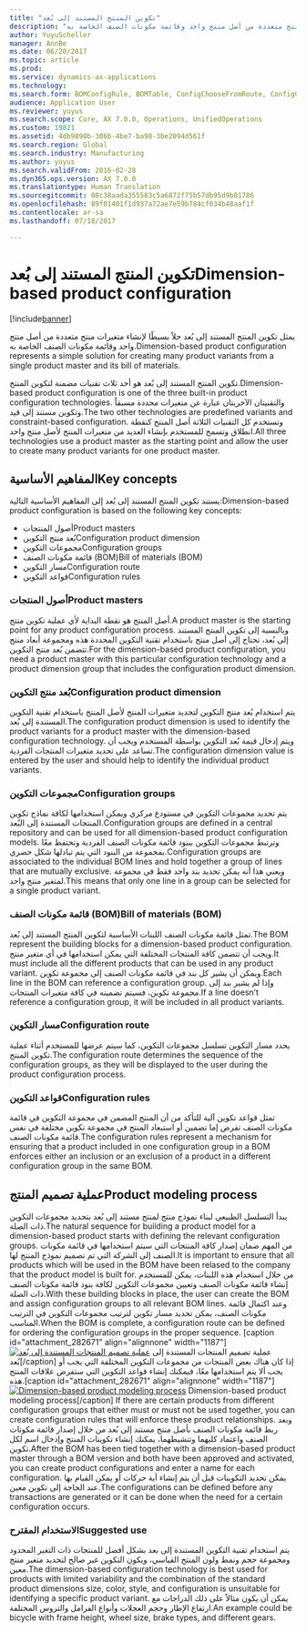 ```yaml
---
title: "تكوين المنتج المستند إلى بُعد"
description: "يمثل تكوين المنتج المستند إلى بُعد‬ حلاً بسيطًا لإنشاء متغيرات منتج متعددة من أصل منتج واحد وقائمة مكونات الصنف الخاصة به."
author: YuyuScheller
manager: AnnBe
ms.date: 06/20/2017
ms.topic: article
ms.prod: 
ms.service: dynamics-ax-applications
ms.technology: 
ms.search.form: BOMConfigRule, BOMTable, ConfigChooseFromRoute, ConfigGroup, ConfigHierarchy, EcoResDimensionBasedConfiguration
audience: Application User
ms.reviewer: yuyus
ms.search.scope: Core, AX 7.0.0, Operations, UnifiedOperations
ms.custom: 19821
ms.assetid: 4db9890b-306b-4be7-ba98-3be2094d561f
ms.search.region: Global
ms.search.industry: Manufacturing
ms.author: yuyus
ms.search.validFrom: 2016-02-28
ms.dyn365.ops.version: AX 7.0.0
ms.translationtype: Human Translation
ms.sourcegitcommit: 08c38aada355583c5a6872f75b57db95d9b81786
ms.openlocfilehash: 89f01401f1d937a72ae7e59b784cf034b48aaf1f
ms.contentlocale: ar-sa
ms.lasthandoff: 07/18/2017

---
```


# <a name="dimension-based-product-configuration"></a><span data-ttu-id="2bdfc-103">تكوين المنتج المستند إلى بُعد</span><span class="sxs-lookup"><span data-stu-id="2bdfc-103">Dimension-based product configuration</span></span>

[!include[banner](../includes/banner.md)]


<span data-ttu-id="2bdfc-104">يمثل تكوين المنتج المستند إلى بُعد‬ حلاً بسيطًا لإنشاء متغيرات منتج متعددة من أصل منتج واحد وقائمة مكونات الصنف الخاصة به.</span><span class="sxs-lookup"><span data-stu-id="2bdfc-104">Dimension-based product configuration represents a simple solution for creating many product variants from a single product master and its bill of materials.</span></span>

<span data-ttu-id="2bdfc-105">تكوين المنتج المستند إلى بُعد هو أحد ثلاث تقنيات مضمنة لتكوين المنتج.</span><span class="sxs-lookup"><span data-stu-id="2bdfc-105">Dimension-based product configuration is one of the three built-in product configuration technologies.</span></span> <span data-ttu-id="2bdfc-106">والتقنيتان الآخريتان عبارة عن متغيرات محددة مسبقاً وتكوين مستند إلى قيد.</span><span class="sxs-lookup"><span data-stu-id="2bdfc-106">The two other technologies are predefined variants and constraint-based configuration.</span></span> <span data-ttu-id="2bdfc-107">وتستخدم كل التقنيات الثلاثة أصل المنتج كنقطة انطلاق وتسمح للمستخدم بإنشاء العديد من متغيرات المنتج لأصل منتج واحد.</span><span class="sxs-lookup"><span data-stu-id="2bdfc-107">All three technologies use a product master as the starting point and allow the user to create many product variants for one product master.</span></span>

## <a name="key-concepts"></a><span data-ttu-id="2bdfc-108">المفاهيم الأساسية</span><span class="sxs-lookup"><span data-stu-id="2bdfc-108">Key concepts</span></span>
<span data-ttu-id="2bdfc-109">يستند تكوين المنتج المستند إلى بُعد إلى المفاهيم الأساسية التالية:</span><span class="sxs-lookup"><span data-stu-id="2bdfc-109">Dimension-based product configuration is based on the following key concepts:</span></span>

-   <span data-ttu-id="2bdfc-110">أصول المنتجات</span><span class="sxs-lookup"><span data-stu-id="2bdfc-110">Product masters</span></span>
-   <span data-ttu-id="2bdfc-111">بُعد منتج التكوين</span><span class="sxs-lookup"><span data-stu-id="2bdfc-111">Configuration product dimension</span></span>
-   <span data-ttu-id="2bdfc-112">مجموعات التكوين</span><span class="sxs-lookup"><span data-stu-id="2bdfc-112">Configuration groups</span></span>
-   <span data-ttu-id="2bdfc-113">قائمة مكونات الصنف (BOM)</span><span class="sxs-lookup"><span data-stu-id="2bdfc-113">Bill of materials (BOM)</span></span>
-   <span data-ttu-id="2bdfc-114">مسار التكوين</span><span class="sxs-lookup"><span data-stu-id="2bdfc-114">Configuration route</span></span>
-   <span data-ttu-id="2bdfc-115">قواعد التكوين</span><span class="sxs-lookup"><span data-stu-id="2bdfc-115">Configuration rules</span></span>

### <a name="product-masters"></a><span data-ttu-id="2bdfc-116">أصول المنتجات</span><span class="sxs-lookup"><span data-stu-id="2bdfc-116">Product masters</span></span>

<span data-ttu-id="2bdfc-117">أصل المنتج هو نقطة البداية لأي عملية تكوين منتج.</span><span class="sxs-lookup"><span data-stu-id="2bdfc-117">A product master is the starting point for any product configuration process.</span></span> <span data-ttu-id="2bdfc-118">وبالنسبة إلى تكوين المنتج المستند إلى بُعد، تحتاج إلى أصل منتج باستخدام تقنية التكوين المحددة هذه ومجموعة أبعاد منتج تتضمن بُعد منتج التكوين.</span><span class="sxs-lookup"><span data-stu-id="2bdfc-118">For the dimension-based product configuration, you need a product master with this particular configuration technology and a product dimension group that includes the configuration product dimension.</span></span>

### <a name="configuration-product-dimension"></a><span data-ttu-id="2bdfc-119">بُعد منتج التكوين</span><span class="sxs-lookup"><span data-stu-id="2bdfc-119">Configuration product dimension</span></span>

<span data-ttu-id="2bdfc-120">يتم استخدام بُعد منتج التكوين لتحديد متغيرات المنتج لأصل المنتج باستخدام تقنية التكوين المستندة إلى بُعد.</span><span class="sxs-lookup"><span data-stu-id="2bdfc-120">The configuration product dimension is used to identify the product variants for a product master with the dimension-based configuration technology.</span></span> <span data-ttu-id="2bdfc-121">ويتم إدخال قيمة بُعد التكوين بواسطة المستخدم ويجب أن تساعد على تحديد متغيرات المنتجات الفردية.</span><span class="sxs-lookup"><span data-stu-id="2bdfc-121">The configuration dimension value is entered by the user and should help to identify the individual product variants.</span></span>

### <a name="configuration-groups"></a><span data-ttu-id="2bdfc-122">مجموعات التكوين</span><span class="sxs-lookup"><span data-stu-id="2bdfc-122">Configuration groups</span></span>

<span data-ttu-id="2bdfc-123">يتم تحديد مجموعات التكوين في مستودع مركزي ويمكن استخدامها لكافة نماذج تكوين المنتجات المستندة إلى البُعد.</span><span class="sxs-lookup"><span data-stu-id="2bdfc-123">Configuration groups are defined in a central repository and can be used for all dimension-based product configuration models.</span></span> <span data-ttu-id="2bdfc-124">وترتبط مجموعات التكوين ببنود قائمة مكونات الصنف الفردية وتحتفظ معًا بمجموعة من البنود التي يتم تبادلها شكل حصري.</span><span class="sxs-lookup"><span data-stu-id="2bdfc-124">Configuration groups are associated to the individual BOM lines and hold together a group of lines that are mutually exclusive.</span></span> <span data-ttu-id="2bdfc-125">ويعني هذا أنه يمكن تحديد بند واحد فقط في مجموعة لمتغير منتج واحد.</span><span class="sxs-lookup"><span data-stu-id="2bdfc-125">This means that only one line in a group can be selected for a single product variant.</span></span>

### <a name="bill-of-materials-bom"></a><span data-ttu-id="2bdfc-126">قائمة مكونات الصنف (BOM)</span><span class="sxs-lookup"><span data-stu-id="2bdfc-126">Bill of materials (BOM)</span></span>

<span data-ttu-id="2bdfc-127">تمثل قائمة مكونات الصنف اللبنات الأساسية لتكوين المنتج المستند إلى بُعد.</span><span class="sxs-lookup"><span data-stu-id="2bdfc-127">The BOM represent the building blocks for a dimension-based product configuration.</span></span> <span data-ttu-id="2bdfc-128">ويجب أن تتضمن كافة المنتجات المختلفة التي يمكن استخدامها في أي متغير منتج.</span><span class="sxs-lookup"><span data-stu-id="2bdfc-128">It must include all the different products that can be used in any product variant.</span></span> <span data-ttu-id="2bdfc-129">ويمكن أن يشير كل بند في قائمة مكونات الصنف إلى مجموعة تكوين.</span><span class="sxs-lookup"><span data-stu-id="2bdfc-129">Each line in the BOM can reference a configuration group.</span></span> <span data-ttu-id="2bdfc-130">وإذا لم يشير بند إلى مجموعة تكوين، فسيتم تضمينه في كافة متغيرات المنتجات.</span><span class="sxs-lookup"><span data-stu-id="2bdfc-130">If a line doesn’t reference a configuration group, it will be included in all product variants.</span></span>

### <a name="configuration-route"></a><span data-ttu-id="2bdfc-131">مسار التكوين</span><span class="sxs-lookup"><span data-stu-id="2bdfc-131">Configuration route</span></span>

<span data-ttu-id="2bdfc-132">يحدد مسار التكوين تسلسل مجموعات التكوين، كما سيتم عرضها للمستخدم أثناء عملية تكوين المنتج.</span><span class="sxs-lookup"><span data-stu-id="2bdfc-132">The configuration route determines the sequence of the configuration groups, as they will be displayed to the user during the product configuration process.</span></span>

### <a name="configuration-rules"></a><span data-ttu-id="2bdfc-133">قواعد التكوين</span><span class="sxs-lookup"><span data-stu-id="2bdfc-133">Configuration rules</span></span>

<span data-ttu-id="2bdfc-134">تمثل قواعد تكوين آلية للتأكد من أن المنتج المضمن في مجموعة التكوين في قائمة مكونات الصنف تفرض إما تضمين أو استبعاد المنتج في مجموعة تكوين مختلفة في نفس قائمة مكونات الصنف.</span><span class="sxs-lookup"><span data-stu-id="2bdfc-134">The configuration rules represent a mechanism for ensuring that a product included in one configuration group in a BOM enforces either an inclusion or an exclusion of a product in a different configuration group in the same BOM.</span></span>

## <a name="product-modeling-process"></a><span data-ttu-id="2bdfc-135">عملية تصميم المنتج</span><span class="sxs-lookup"><span data-stu-id="2bdfc-135">Product modeling process</span></span>
<span data-ttu-id="2bdfc-136">يبدأ التسلسل الطبيعي لبناء نموذج منتج لمنتج مستند إلى بُعد بتحديد مجموعات التكوين ذات الصلة.</span><span class="sxs-lookup"><span data-stu-id="2bdfc-136">The natural sequence for building a product model for a dimension-based product starts with defining the relevant configuration groups.</span></span> <span data-ttu-id="2bdfc-137">من المهم ضمان إصدار كافة المنتجات التي سيتم استخدامها في قائمة مكونات الصنف إلى الشركة التي تم تصميم نموذج المنتج لها.</span><span class="sxs-lookup"><span data-stu-id="2bdfc-137">It is important to ensure that all products which will be used in the BOM have been relased to the company that the product model is built for.</span></span> <span data-ttu-id="2bdfc-138">من خلال استخدام هذه اللبنات، يمكن للمستخدم إنشاء قائمة مكونات الصنف وتعيين مجموعات التكوين لكافة بنود قائمة مكونات الصنف ذات الصلة.</span><span class="sxs-lookup"><span data-stu-id="2bdfc-138">With these building blocks in place, the user can create the BOM and assign configuration groups to all relevant BOM lines.</span></span> <span data-ttu-id="2bdfc-139">وعند اكتمال قائمة مكونات الصنف، يمكن تحديد مسار تكوين لترتيب مجموعات التكوين في الترتيب المناسب.‬</span><span class="sxs-lookup"><span data-stu-id="2bdfc-139">When the BOM is complete, a configuration route can be defined for ordering the configuration groups in the proper sequence.</span></span> <span data-ttu-id="2bdfc-140">\[caption id="attachment\_282671" align="alignnone" width="1187"\][![عملية تصميم المنتجات المستندة إلى بُعد](./media/dimension-based-product-modeling-process-v1.png)](./media/dimension-based-product-modeling-process-v1.png) عملية تصميم المنتجات المستندة إلى بُعد\[/caption\] إذا كان هناك بعض المنتجات من مجموعات التكوين المختلفة التي يجب أو يجب ألا يتم استخدامها معًا، فيمكنك إنشاء قواعد التكوين التي ستفرض علاقات المنتج هذه.</span><span class="sxs-lookup"><span data-stu-id="2bdfc-140">\[caption id="attachment\_282671" align="alignnone" width="1187"\][![Dimension-based product modeling process](./media/dimension-based-product-modeling-process-v1.png)](./media/dimension-based-product-modeling-process-v1.png) Dimension-based product modeling process\[/caption\] If there are certain products from different configuration groups that either must or must not be used together, you can create configuration rules that will enforce these product relationships.</span></span> <span data-ttu-id="2bdfc-141">وبعد ربط قائمة مكونات الصنف بأصل منتج مستند إلى بُعد من خلال إصدار قائمة مكونات الصنف واعتماد كليهما وتنشيطهما، يمكنك إنشاء تكوينات المنتج وإدخال اسم لكل تكوين.</span><span class="sxs-lookup"><span data-stu-id="2bdfc-141">After the BOM has been tied together with a dimension-based product master through a BOM version and both have been approved and activated, you can create product configurations and enter a name for each configuration.</span></span> <span data-ttu-id="2bdfc-142">يمكن تحديد التكوينات قبل أن يتم إنشاء أية حركات أو يمكن القيام بها عند الحاجة إلى تكوين معين.</span><span class="sxs-lookup"><span data-stu-id="2bdfc-142">The configurations can be defined before any transactions are generated or it can be done when the need for a certain configuration occurs.</span></span>

### <a name="suggested-use"></a><span data-ttu-id="2bdfc-143">الاستخدام المقترح</span><span class="sxs-lookup"><span data-stu-id="2bdfc-143">Suggested use</span></span>

<span data-ttu-id="2bdfc-144">يتم استخدام تقنية التكوين المستندة إلى بعد بشكل أفضل للمنتجات ذات التغير المحدود ومجموعة حجم ونمط ولون المنتج القياسي، ويكون التكوين غير صالح لتحديد متغير منتج معين.</span><span class="sxs-lookup"><span data-stu-id="2bdfc-144">The dimension-based configuration technology is best used for products with limited variability and the combination of the standard product dimensions size, color, style, and configuration is unsuitable for identifying a specific product variant.</span></span> <span data-ttu-id="2bdfc-145">يمكن أن يكون مثالاً على ذلك الدراجات مع ارتفاع الإطار وحجم العجلات وأنواع الفرامل والتروس المختلفة.</span><span class="sxs-lookup"><span data-stu-id="2bdfc-145">An example could be bicycle with frame height, wheel size, brake types, and different gears.</span></span>




